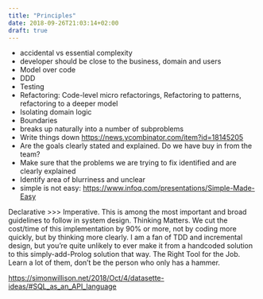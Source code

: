 ```yaml
---
title: "Principles"
date: 2018-09-26T21:03:14+02:00
draft: true
---
```


- accidental vs essential complexity
- developer should be close to the business, domain and users
- Model over code
- DDD
- Testing
- Refactoring: Code-level micro refactorings, Refactoring to patterns, refactoring to a deeper model
- Isolating domain logic
- Boundaries
- breaks up naturally into a number of subproblems
- Write things down https://news.ycombinator.com/item?id=18145205
- Are the goals clearly stated and explained. Do we have buy in from the team?
- Make sure that the problems we are trying to fix identified and are clearly explained
- Identify area of blurriness and unclear
- simple is not easy: https://www.infoq.com/presentations/Simple-Made-Easy

Declarative >>> Imperative. This is among the most important and broad guidelines to follow in system design.
Thinking Matters. We cut the cost/time of this implementation by 90% or more, not by coding more quickly, but by thinking more clearly. I am a fan of TDD and incremental design, but you’re quite unlikely to ever make it from a handcoded solution to this simply-add-Prolog solution that way.
The Right Tool for the Job. Learn a lot of them, don’t be the person who only has a hammer.

https://simonwillison.net/2018/Oct/4/datasette-ideas/#SQL_as_an_API_language
